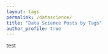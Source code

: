 ```yaml
---
layout: tags
permalink: /datascience/
title: "Data Science Posts by Tags"
author_profile: true
---
```


test